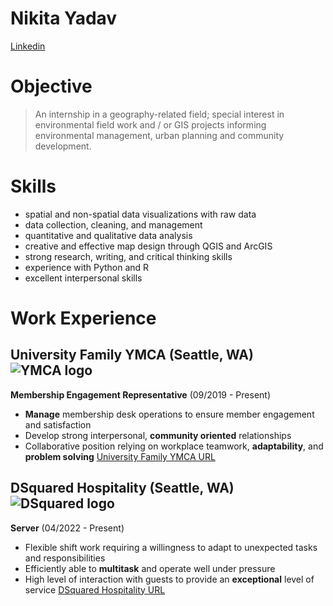 # Nikita Yadav 

[Linkedin](https://www.linkedin.com/in/nikita-yadav18/)

# Objective

> An internship in a geography-related field; special interest in environmental field work and / or GIS projects informing environmental management, urban planning and community development.

# Skills

- spatial and non-spatial data visualizations with raw data
- data collection, cleaning, and management
- quantitative and qualitative data analysis
- creative and effective map design through QGIS and ArcGIS
- strong research, writing, and critical thinking skills
- experience with Python and R
- excellent interpersonal skills

# Work Experience

## University Family YMCA (Seattle, WA) ![YMCA logo](/nikitayadav/GEOG458/ylogo.jpeg)
**Membership Engagement Representative** (09/2019 - Present)

- **Manage** membership desk operations to ensure member engagement and 
satisfaction
- Develop strong interpersonal, **community oriented** relationships
- Collaborative position relying on workplace teamwork, **adaptability**, and **problem solving**
[University Family YMCA URL](http://www.seattleymca.org)

## DSquared Hospitality (Seattle, WA) ![DSquared logo](dsquaredlogo.png)
**Server** (04/2022 - Present)

- Flexible shift work requiring a willingness to adapt to unexpected tasks and responsibilities
- Efficiently able to **multitask** and operate well under pressure 
- High level of interaction with guests to provide an **exceptional** level of service
[DSquared Hospitality URL](https://www.dsquaredcompany.com/)
